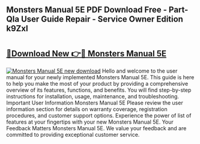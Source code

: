 ## Monsters Manual 5E PDF Download Free - Part-QIa User Guide Repair - Service Owner Edition k9ZxI

# <h2><a href="http://bc38286.oget.top/?id=Monsters+Manual+5E">🔗Download New 👉🔴 Monsters Manual 5E</a></h2>

[![Monsters Manual 5E new download](https://i.imgur.com/5g1atiW.png)](http://bc38286.oget.top/?id=Monsters+Manual+5E)
Hello and welcome to the user manual for your newly implemented Monsters Manual 5E. This guide is here to help you make the most of your product by providing a comprehensive overview of its features, functions, and benefits. You will find step-by-step instructions for installation, usage, maintenance, and troubleshooting. Important User Information Monsters Manual 5E Please review the user information section for details on warranty coverage, registration procedures, and customer support options. Experience the power of list of features at your fingertips with your new Monsters Manual 5E. Your Feedback Matters Monsters Manual 5E. We value your feedback and are committed to providing exceptional customer service.
